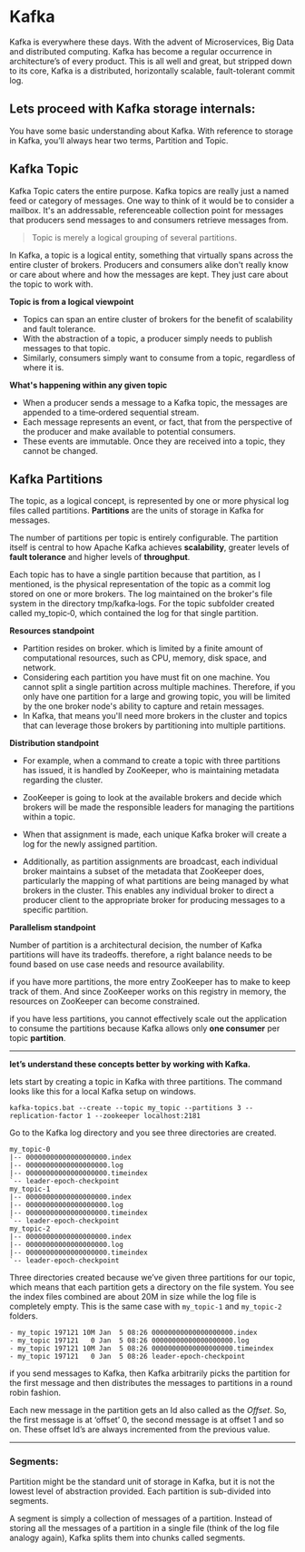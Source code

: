 # Kafka
Kafka is everywhere these days. With the advent of Microservices, Big Data and distributed computing. Kafka has become a regular occurrence in architecture’s of every product. This is all well and great, but stripped down to its core, Kafka is a distributed, horizontally scalable, fault-tolerant commit log.

## Lets proceed with Kafka storage internals:
You have some basic understanding about Kafka. With reference to storage in Kafka, you’ll always hear two terms, Partition and Topic.

 ## Kafka Topic
 Kafka Topic caters the entire purpose. Kafka topics are really just a named feed or category of messages. One way to think of it would be to consider a mailbox. It's an addressable, referenceable collection point for messages that producers send messages to and consumers retrieve messages from. 

> Topic is merely a logical grouping of several partitions.

In Kafka, a topic is a logical entity, something that virtually spans across the entire cluster of brokers. Producers and consumers alike don't really know or care about where and how the messages are kept. They just care about the topic to work with.

 **Topic is from a logical viewpoint**

 - Topics can span an entire cluster of brokers for the benefit of
   scalability and fault tolerance.
 - With the abstraction of a topic, a producer simply needs to publish
   messages to that topic.
 - Similarly, consumers simply want to consume from a topic, regardless
   of where it is.

**What's happening within any given topic**

 - When a producer sends a message to a Kafka topic, the messages are appended to a time‑ordered sequential stream.
 - Each message represents an event, or fact, that from the perspective of the producer and make available to potential consumers.
 - These events are immutable. Once they are received into a topic, they cannot be changed.

## Kafka Partitions

The topic, as a logical concept, is represented by one or more physical log files called partitions. **Partitions** are the units of storage in Kafka for messages.

The number of partitions per topic is entirely configurable. The partition itself is central to how Apache Kafka achieves **scalability**, greater levels of **fault tolerance** and higher levels of **throughput**.

Each topic has to have a single partition because that partition, as I mentioned, is the physical representation of the topic as a commit log stored on one or more brokers. The log maintained on the broker's file system in the directory tmp/kafka‑logs. For the topic subfolder created called my_topic‑0, which contained the log for that single partition.

**Resources standpoint**

 - Partition resides on broker. which is limited by a finite amount of
   computational resources, such as CPU, memory, disk space, and
   network.
 - Considering each partition you have must fit on one machine. You
   cannot split a single partition across multiple machines. Therefore,
   if you only have one partition for a large and growing topic, you
   will be limited by the one broker node's ability to capture and
   retain messages.
 - In Kafka, that means you'll need more brokers in the cluster and
   topics that can leverage those brokers by partitioning into multiple
   partitions.

**Distribution standpoint**

 - For example, when a command to create a topic with three partitions
   has issued, it is handled by ZooKeeper, who is maintaining metadata
   regarding the cluster.

 - ZooKeeper is going to look at the available brokers and
   decide which brokers will be made the responsible leaders for
   managing the partitions within a topic.

 - When that assignment is made, each unique Kafka broker will create a
   log for the newly assigned partition.

 - Additionally, as partition assignments are broadcast, each individual
   broker maintains a subset of the metadata that ZooKeeper does,
   particularly the mapping of what partitions are being managed by what
   brokers in the cluster. This enables any individual broker to direct
   a producer client to the appropriate broker for producing messages to
   a specific partition.

**Parallelism standpoint**

Number of partition is a architectural decision, the number of Kafka partitions will have its tradeoffs. therefore, a right balance needs to be found based on use case needs and resource availability.

if you have more partitions,  the more entry ZooKeeper has to make to keep track of them. And since ZooKeeper works on this registry in memory, the resources on ZooKeeper can become constrained.

if you have less partitions, you cannot effectively scale out the application to consume the partitions because Kafka allows only **one consumer** per topic **partition**.


------------
**let’s understand these concepts better by working with Kafka.**

lets start by creating a topic in Kafka with three partitions. The command looks like this for a local Kafka setup on windows.

```shell
kafka-topics.bat --create --topic my_topic --partitions 3 --replication-factor 1 --zookeeper localhost:2181
```
 
 Go to the Kafka log directory and you see three directories are created.
 
    my_topic-0
    |-- 00000000000000000000.index
    |-- 00000000000000000000.log
    |-- 00000000000000000000.timeindex
    `-- leader-epoch-checkpoint
    my_topic-1
    |-- 00000000000000000000.index
    |-- 00000000000000000000.log
    |-- 00000000000000000000.timeindex
    `-- leader-epoch-checkpoint
    my_topic-2
    |-- 00000000000000000000.index
    |-- 00000000000000000000.log
    |-- 00000000000000000000.timeindex
    `-- leader-epoch-checkpoint

Three directories created because we’ve given three partitions for our topic, which means that each partition gets a directory on the file system. You see the index files combined are about 20M in size while the log file is completely empty. This is the same case with `my_topic-1` and `my_topic-2` folders.

    - my_topic 197121 10M Jan  5 08:26 00000000000000000000.index
    - my_topic 197121   0 Jan  5 08:26 00000000000000000000.log
    - my_topic 197121 10M Jan  5 08:26 00000000000000000000.timeindex
    - my_topic 197121   0 Jan  5 08:26 leader-epoch-checkpoint

if you send messages to Kafka, then Kafka arbitrarily picks the partition for the first message and then distributes the messages to partitions in a round robin fashion.

Each new message in the partition gets an Id also called as the _Offset_. So, the first message is at ‘offset’ 0, the second message is at offset 1 and so on. These offset Id’s are always incremented from the previous value.


------------

### Segments:
Partition might be the standard unit of storage in Kafka, but it is not the lowest level of abstraction provided. Each partition is sub-divided into segments.

A segment is simply a collection of messages of a partition. Instead of storing all the messages of a partition in a single file (think of the log file analogy again), Kafka splits them into chunks called segments.


<!--stackedit_data:
eyJoaXN0b3J5IjpbLTkzODk0MjQzMCwzNjI2MTk0ODEsMTYyND
M0MzA0MCwyMDM1ODIxNTM0LC0xMjk4MTEyMzE0LC00NDUyMzA3
MzAsLTk2OTk1OTM2LC0xNjYwNTQ5MzY5LC0xNjM0NzUzNzE1LD
ExODU1NzcwNzAsLTIwNTQ0ODY2ODEsLTQ3MDQ1MjYwOCw2NTA4
OTgxOCwtMjA4ODc0NjYxMiwtMjA4ODc0NjYxMiwtMTE3MTkyOD
Q1LDkzMzMwOTc4NywxMjE4NDc2NTA5LC0xNzM4NDE0MDMsLTg4
MTA0MjU2MV19
-->